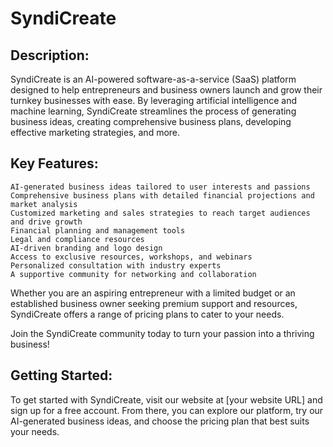 # SyndiCreate

## Description:

SyndiCreate is an AI-powered software-as-a-service (SaaS) platform designed to help entrepreneurs and business owners launch and grow their turnkey businesses with ease. By leveraging artificial intelligence and machine learning, SyndiCreate streamlines the process of generating business ideas, creating comprehensive business plans, developing effective marketing strategies, and more.

## Key Features:

    AI-generated business ideas tailored to user interests and passions
    Comprehensive business plans with detailed financial projections and market analysis
    Customized marketing and sales strategies to reach target audiences and drive growth
    Financial planning and management tools
    Legal and compliance resources
    AI-driven branding and logo design
    Access to exclusive resources, workshops, and webinars
    Personalized consultation with industry experts
    A supportive community for networking and collaboration

Whether you are an aspiring entrepreneur with a limited budget or an established business owner seeking premium support and resources, SyndiCreate offers a range of pricing plans to cater to your needs.

Join the SyndiCreate community today to turn your passion into a thriving business!

## Getting Started:
To get started with SyndiCreate, visit our website at [your website URL] and sign up for a free account. From there, you can explore our platform, try our AI-generated business ideas, and choose the pricing plan that best suits your needs.
